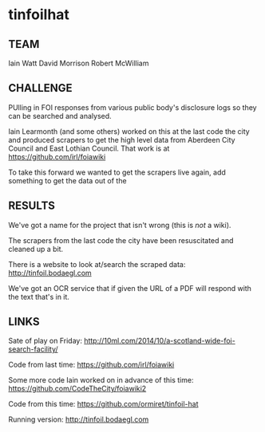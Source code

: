 # tinfoilhat


## TEAM 

Iain Watt
David Morrison
Robert McWilliam

## CHALLENGE 

PUlling in FOI responses from various public body's disclosure logs so they can be searched and analysed. 

Iain Learmonth (and some others) worked on this at the last code the city and produced scrapers to get the high level data from Aberdeen City Council and East Lothian Council. That work is at https://github.com/irl/foiawiki 

To take this forward we wanted to get the scrapers live again, add something to get the data out of the 

## RESULTS

We've got a name for the project that isn't wrong (this is *not* a wiki). 

The scrapers from the last code the city have been resuscitated and cleaned up a bit. 

There is a website to look at/search the scraped data: http://tinfoil.bodaegl.com

We've got an OCR service that if given the URL of a PDF will respond with the text that's in it. 

## LINKS 

Sate of play on Friday: http://10ml.com/2014/10/a-scotland-wide-foi-search-facility/

Code from last time:
https://github.com/irl/foiawiki

Some more code Iain worked on in advance of this time:
https://github.com/CodeTheCity/foiawiki2

Code from this time:
https://github.com/ormiret/tinfoil-hat

Running version:
http://tinfoil.bodaegl.com
